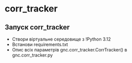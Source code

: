 # corr_tracker
## Запуск corr_tracker 
- Створи віртуальне середовище з !Python 3.12
- Встанови requirements.txt
- Опис всіх параметрів gnc.corr_tracker.CorrTracker() в gnc.corr_tracker.py
